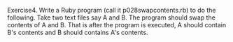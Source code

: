 Exercise4. Write a Ruby program (call it p028swapcontents.rb) to do the following. Take two text files say A and B. The program should swap the contents of A and B. That is after the program is executed, A should contain B's contents and B should contains A's contents.